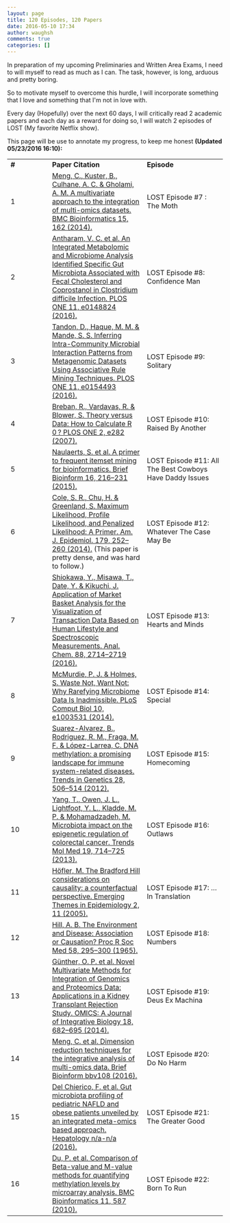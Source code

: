 ```yaml
---
layout: page
title: 120 Episodes, 120 Papers
date: 2016-05-10 17:34
author: waughsh
comments: true
categories: []
---
```

In preparation of my upcoming Preliminaries and Written Area Exams, I need to will myself to read as much as I can. The task, however, is long, arduous and pretty boring.

So to motivate myself to overcome this hurdle, I will incorporate something that I love and something that I'm not in love with.

Every day (Hopefully) over the next 60 days, I will critically read 2 academic papers and each day as a reward for doing so, I will watch 2 episodes of LOST (My favorite Netflix show).

This page will be use to annotate my progress, to keep me honest <strong>(Updated 05/23/2016 16:10):</strong>
<table width="696">
<tbody>
<tr>
<td width="148"><strong>#</strong></td>
<td width="294"><strong>Paper Citation</strong></td>
<td width="246"><strong>Episode</strong></td>
</tr>
<tr>
<td width="148">1</td>
<td width="294"><a href="http://dx.doi.org/10.1186/1471-2105-15-162">Meng, C., Kuster, B., Culhane, A. C. &amp; Gholami, A. M. A multivariate approach to the integration of multi-omics datasets. BMC Bioinformatics 15, 162 (2014).</a></td>
<td width="246">LOST Episode #7 : The Moth</td>
</tr>
<tr>
<td width="148">2</td>
<td width="294"><a href="http://journals.plos.org/plosone/article?id=10.1371/journal.pone.0148824">Antharam, V. C. et al. An Integrated Metabolomic and Microbiome Analysis Identified Specific Gut Microbiota Associated with Fecal Cholesterol and Coprostanol in Clostridium difficile Infection. PLOS ONE 11, e0148824 (2016).</a></td>
<td width="246">LOST Episode #8: Confidence Man</td>
</tr>
<tr>
<td width="148">3</td>
<td width="294"><a href="http://journals.plos.org/plosone/article?id=10.1371/journal.pone.0154493">Tandon, D., Haque, M. M. &amp; Mande, S. S. Inferring Intra-Community Microbial Interaction Patterns from Metagenomic Datasets Using Associative Rule Mining Techniques. PLOS ONE 11, e0154493 (2016).</a></td>
<td width="246">LOST Episode #9: Solitary</td>
</tr>
<tr>
<td width="148">4</td>
<td width="294"><a href="http://journals.plos.org/plosone/article?id=10.1371/journal.pone.0000282">Breban, R., Vardavas, R. &amp; Blower, S. Theory versus Data: How to Calculate R 0 ? PLOS ONE 2, e282 (2007).</a></td>
<td width="246">LOST Episode #10: Raised By Another</td>
</tr>
<tr>
<td width="148">5</td>
<td width="294"><a href="http://bib.oxfordjournals.org/content/16/2/216">Naulaerts, S. et al. A primer to frequent itemset mining for bioinformatics. Brief Bioinform 16, 216–231 (2015).</a></td>
<td width="246">LOST Episode #11: All The Best Cowboys Have Daddy Issues</td>
</tr>
<tr>
<td width="148">6</td>
<td width="294"><a href="http://aje.oxfordjournals.org/content/179/2/252">Cole, S. R., Chu, H. &amp; Greenland, S. Maximum Likelihood, Profile Likelihood, and Penalized Likelihood: A Primer. Am. J. Epidemiol. 179, 252–260 (2014).</a> (This paper is pretty dense, and was hard to follow.)</td>
<td width="246">LOST Episode #12: Whatever The Case May Be</td>
</tr>
<tr>
<td width="148">7</td>
<td width="294"><a href="http://dx.doi.org/10.1021/acs.analchem.5b04182">Shiokawa, Y., Misawa, T., Date, Y. &amp; Kikuchi, J. Application of Market Basket Analysis for the Visualization of Transaction Data Based on Human Lifestyle and Spectroscopic Measurements. Anal. Chem. 88, 2714–2719 (2016).</a></td>
<td width="246">LOST Episode #13: Hearts and Minds</td>
</tr>
<tr>
<td width="148">8</td>
<td width="294"><a href="http://dx.doi.org/10.1371/journal.pcbi.1003531">McMurdie, P. J. &amp; Holmes, S. Waste Not, Want Not: Why Rarefying Microbiome Data Is Inadmissible. PLoS Comput Biol 10, e1003531 (2014).</a></td>
<td width="246">LOST Episode #14: Special</td>
</tr>
<tr>
<td width="148">9</td>
<td width="294"><a href="http://www.cell.com/article/S0168952512000947/abstract">Suarez-Alvarez, B., Rodriguez, R. M., Fraga, M. F. &amp; López-Larrea, C. DNA methylation: a promising landscape for immune system-related diseases. Trends in Genetics 28, 506–514 (2012).</a></td>
<td width="246">LOST Episode #15: Homecoming</td>
</tr>
<tr>
<td width="148">10</td>
<td width="294"><a href="https://10.0.3.248/j.molmed.2013.08.005">Yang, T., Owen, J. L., Lightfoot, Y. L., Kladde, M. P. &amp; Mohamadzadeh, M. Microbiota impact on the epigenetic regulation of colorectal cancer. Trends Mol Med 19, 714–725 (2013).</a></td>
<td width="246">LOST Episode #16: Outlaws</td>
</tr>
<tr>
<td width="148">11</td>
<td width="294"><a href="http://dx.doi.org/10.1186/1742-7622-2-11">Höfler, M. The Bradford Hill considerations on causality: a counterfactual perspective. Emerging Themes in Epidemiology 2, 11 (2005).</a></td>
<td width="246">LOST Episode #17: …In Translation</td>
</tr>
<tr>
<td width="148">12</td>
<td width="294"><a href="http://www.ncbi.nlm.nih.gov/pmc/articles/PMC1898525/">Hill, A. B. The Environment and Disease: Association or Causation? Proc R Soc Med 58, 295–300 (1965).</a></td>
<td width="246">LOST Episode #18: Numbers</td>
</tr>
<tr>
<td width="148">13</td>
<td width="294"><a href="http://online.liebertpub.com/doi/full/10.1089/omi.2014.0062">Günther, O. P. et al. Novel Multivariate Methods for Integration of Genomics and Proteomics Data: Applications in a Kidney Transplant Rejection Study. OMICS: A Journal of Integrative Biology 18, 682–695 (2014).</a></td>
<td width="246">LOST Episode #19: Deus Ex Machina</td>
</tr>
<tr>
<td width="148">14</td>
<td width="294"><a href="http://bib.oxfordjournals.org/content/early/2016/03/10/bib.bbv108" target="_blank">Meng, C. et al. Dimension reduction techniques for the integrative analysis of multi-omics data. Brief Bioinform bbv108 (2016).</a></td>
<td width="246">LOST Episode #20: Do No Harm</td>
</tr>
<tr>
<td width="148">15</td>
<td width="294"><a href="http://onlinelibrary.wiley.com/doi/10.1002/hep.28572/abstract" target="_blank">Del Chierico, F. et al. Gut microbiota profiling of pediatric NAFLD and obese patients unveiled by an integrated meta-omics based approach. Hepatology n/a-n/a (2016).</a></td>
<td width="246">LOST Episode #21: The Greater Good</td>
</tr>
<tr>
<td width="148">16</td>
<td width="294"><a href="http://dx.doi.org/10.1186/1471-2105-11-587" target="_blank">Du, P. et al. Comparison of Beta-value and M-value methods for quantifying methylation levels by microarray analysis. BMC Bioinformatics 11, 587 (2010).</a></td>
<td width="246">LOST Episode #22: Born To Run</td>
</tr>
</tbody>
</table>
&nbsp;
